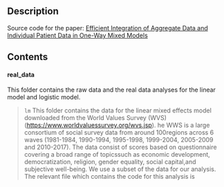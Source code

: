 ## Description
Source code for the paper:
[Efficient Integration of Aggregate Data and Individual Patient Data in One-Way Mixed Models]()

## Contents

#### real_data

This folder contains the raw data and the real data analyses for the linear model and logistic model.

>`lm`
This folder contains the data for the linear mixed effects model downloaded from the World Values Survey (WVS) (https://www.worldvaluessurvey.org/wvs.jsp). he WWS is a large consortium of social survey data from around 100regions across 6 waves (1981-1984, 1990-1994, 1995-1998, 1999-2004, 2005-2009 and 2010-2017).  The data consist of scores based on questionnaire covering a broad range of topicssuch as economic development, democratization, religion, gender equality, social capital,and subjective well-being. We use a subset of the data for our analysis. The relevant file which contains the code for this analysis is 
